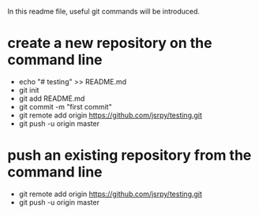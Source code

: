 In this readme file, useful git commands will be introduced.

# create a new repository on the command line
* echo "# testing" >> README.md
* git init
* git add README.md
* git commit -m "first commit"
* git remote add origin https://github.com/jsrpy/testing.git
* git push -u origin master

# push an existing repository from the command line
* git remote add origin https://github.com/jsrpy/testing.git
* git push -u origin master
